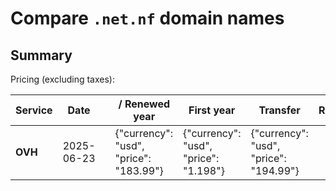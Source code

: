 # Compare `.net.nf` domain names

## Summary

Pricing (excluding taxes):

| Service | Date |  | / Renewed year | First year | Transfer | Restoration |
|--|--|--|--|--|--|--|
| **OVH** | 2025-06-23 |  | {"currency": "usd", "price": "183.99"} | {"currency": "usd", "price": "1.198"} | {"currency": "usd", "price": "194.99"} |  |
